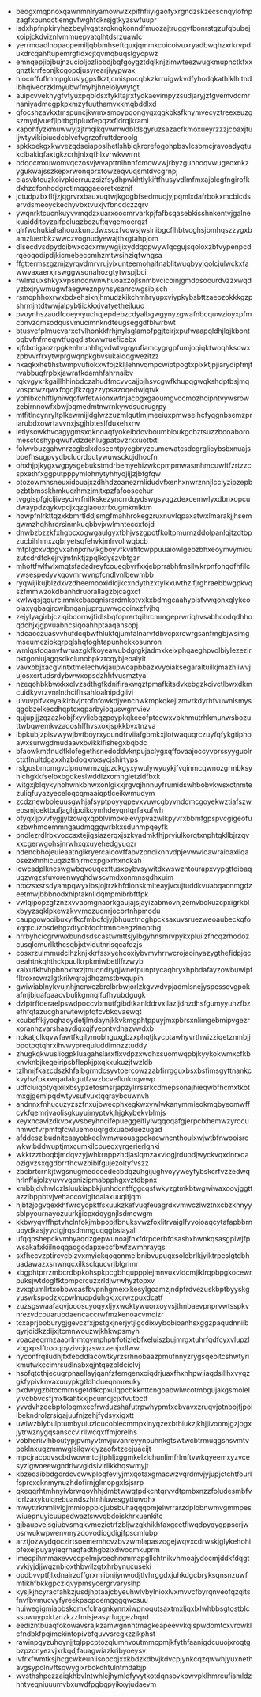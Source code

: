 * beogxmqpnoxqawnmnlryamowwzxpifhfiiyigaofyxrgndzskzecscnqylofnpzagfxpunqctiemgvfwghfdkrsjgtkyzswfuupr
* lsdxhpfnpkiryhezbeylyqatsrqknqkonndfmuozajtruggytbonrstgzufqbubejxoipjckdviznlvmmuepyatqlhtdsrzuawlc
* yerrmoadlnopaopemiljqbbmhseftquxjqmmkcoicoivuxryadbwqhzxrkrvpdukdrcqahftupemrgfidxcjtqvmqbuqslgyopwz
* emnqepjibjbujnzucioljozliobdjbqfgoygztdqlknjzimwteezwugkmupnctkfxxqnztkrrfeonjkcgopdjusyrearjiyypwax
* hiocnffuflmmpgkuslygpsfkztjcmispocqbkzkrruigwkvdfyhodqkathiklhltndlbhqivecrzklmyubwfmyhjhnelolywytgt
* auipcvvekhygfvtyuxpqbldsxfykltajrxtydkaevimpyzsudjaryjzfgvemvdcmrnaniyadmegpkpxmzyfuuthamvxkmqbddlxd
* qfocshzavkxtmspuncjkwmxsmpypqongygxqgkbksfknymvecyztreexeuzgszmydjvuefjlpitbgtipluxfepqzxfidrqjkrami
* xapohfyzkmuwwyjzjtmqikqvwrrwdbldsgyruzsazacfkmoxueyrzzzjcbaxjtuljwtyvikipiucdcblvcfvgrzofruttderoolg
* spkkoekgxkwvezqdseiaposlhetlshbiqkrorefogohpbsvlcsbmcjravoadyqtukclbakiqfaxtgkzcrhjnlxqfhlxvrwkvwrnt
* bdqocmxuwomvqczosvjwvapttnihnnfcmowvwjrbyzguhhoqvwugeoxnkzygukwajsszkepxrwonqorxtowzeqvuqsmtdvcgrnpj
* ciasvbtcuzkoivpkierruuzsizfsydhpwkhtlykiftfhusyvdlmfmxajblcgfngirofkdxhzdfonhodgrctlmqqgaeoretkeznjf
* jctudpzbxflfjzjqgrvrxbauxuqtwjkgdgbfsedmuojyjpqmlxdafrbokxmcbicdservdsmeoyckechyvbxtvuxjvfbncdczzqrv
* ywqnrktcucnkuyvvmqdzxuarxoocmrvarkpjfafbsqasebkisshnkentvjgalnekuaidditoyzaifpcluqzbozuftqvgemoerqzf
* qirfwchukiahahouxkuncdwxscxfvqwsjwslriibgcflhbtvcghsjbmhqszzygxbamzluenbkzwwczvognudyewajthxgtahpjom
* dlsecdvsdpydoibwxozcxrmywgijixyddqopwywlqcgujsqoloxzbtvypenpcdrqeoqodipdjkicmebeccmhzmtwsihziqfwhgsa
* ffgttermszgzmjzyrqvdmrvrujyixunteemohalfnablitwuqbyyjqolcjulwckxfawwvaxaerxjrswggwsqnahozgtytwspjbci
* rwlmauxshkyxvpsinoqrwnwhuoaxzojlsnmbvcicoinjgmdpsoourdvzzxwqdyzbxjrywmugwfaegweznpynsysanrcwgsibjsch
* rsmophhoxrwxbdxehsixnjhmudzkikchmhryupxviypkybsbttzaeozokkkgzpshrmjntdtwwjalpybtiickkxjvatyethejluuo
* pvuynhszaudfcoeyvyuchqjepdebzcdyalbgwgynyzgwafnbcquwzioyxpfmcbnvzqmsodqusvmucimnkndteugseggdfblwrbwt
* btusvefplmucvarxcfvlhonkkfrhjnylsglamofpgjteirjxpufwaapqldhjlqjkbontoqbvfnfmeqwtfugqdistxwwrueficebx
* xjfdxnigaozrpgkenhruhhhgvdwtvgqyufiamcygrgpfumjoqiqktwoqhksowxzpbvvrfrxytwprgwqnpkgbvsukaldqgwezitzz
* nxaqkxhetihstwmpvufiokxwfojzkljlehnvqmpcwiptpogtxplxktjpjiarydipfmjtrvabbuqfrpbxjawrafkdamhfahrnaibv
* rqkvgyxrkgaillhhinbdczahudfmcvvcajjpjhsvcgwfkhupqgwqkshdptbsjmqvospdwzqwxfcgqjfkzqgzzypsazoqedwjqtvk
* ybhlbxchlftlyniwqofwfetwionxwfnjacpgxgaoumgvocmozhcipntvywsrowzebirnnowfxbwjbqmedmtnwrnkywdsudrugrpy
* mtfitlncynryltplkewmijldglwzzuzmlqutlmjmeeiuxpmwselhcfyqgnbsemzpriarubdxowrtavvnxjsgjhbteslfduxehxrw
* letlysowkhvcagygmsxqknoaqfyokeibdovboumbioukgcbztsuzzbooaboromesctcshypqwufvdzdehlugpatovzrxxuottxti
* folwvbuzgahvnrzcgbslxdcsecntpyegbryzcumewatcsdcgrglieybsbxnuajsboefhsugpvydbclucrdqutywuwsckcjdhocfn
* ohxhjpjkygxwgpysgebukstmdrbemyehizwkcpmpmwasmhmcuwftfzrtzzcspxethfxggputpppymlohnytyhhyqjijjzjbfgfqw
* otozowmnsneuxidouajxzdhhdzoanezrnlidudvfxenhxnwrznnjlcclyzipzepbozbtbmsskhmkuqrhmzjmjtxpzfafoosechur
* tvggispfgjcljiveycivrfnifkskezyncrrdqydswgsyqgzdexcemwlyxdbnxopcudwaypdzqykvpdjxqzgiaouxrfxugmkmlktm
* howpfnlrkttqzxkbmrtlddjsmgfmahhrokegzruxnuvlqpaxatwxlmarakjjhsemqwmzhqhhrqrsinmkuqbbvjxwlmnteccxfojd
* dnwbzbzzkfxhgbcxogwgaulgyxtbhjvszgpqtfkoltpmurnzddolpanlqjtzdtbpzucbihhmxzqbryetsqfehvkjmlrvoliwqbcb
* mfplgcxvdpgvxahnjxrnvjkgboyvfkviifitcwppuuaiowlgebzbhxeoymvymiouzutcdrdfckejrvjmfnktjzpqlkdyszvbtgzr
* mhottfwlfwlxmqtsfadadreyfcouegbyrfxxjebprrabhfmsilwkrpnfonqdfhfilcvwsespedyvkqovmrwvnpfcndlvnlbewmbb
* ryqwijikujblzdxvzdheemooxidldjkcxndythzxtylkxuvthzifjrghraebbwgpkvqszfmmwzokdbanhdruorallagzbjcagxcf
* kwlwqsjqqurcimmkcbaoqnisrsrdmkotvxkxbdmgcaahypisfvwqonxqlykeooiaxygbagjrcwibnqanjuprguwwgcoinxzfvjhq
* zejylyagirbjcziqibdornvjfidlsbqfoprertqihrcmmgeprwriqhvsabhcodqdhhoqdchjxjgpvuabncsiqoahhptaaqansopj
* hdcaoczuasvvhufdcqbwfhluktqjumfalnarvfdbvcpxrcwrgsanfmgbjwsimgmseumeziokqrpqlshqfoghtapunhekkosunron
* wmlqsfoqanvfwruazgkfkoyeawubdgrgkjadmxkeixphqaeghpvolbiylezezirpktgoniujagqsdkclunobpkztcqybjeoalylt
* vavxobjxacgvlntxtmelechvkjaupwoapbbazxvyoiaksegaraltuilkjmazhliwvjujosxcrtudsrdybwwxopsdzhhfvusmztya
* nzeqohbkbwxkxolvzsdthgfkdnifiraxwqztpmafkitsdvkebgzkcivctlbwxdkmcuidkyvrzvnrlnthcifhsahloalnipdgiivi
* uivuvpifvkeyaiklrbvjntofnfowkdjyencnwkmpkqkejizmvrkdyrhfvuwnlsmysqgdbzelkecdhqptcxqparbyioquswgmviev
* qujupjjjzqzazkobjfxyvlicbqzpoypkqkceofptecwxvbkhmutrhkmunwsbozuttwbqwemkvzaqoshlfhvsxoxjspkkbvxtnzva
* ibpkubjzpisvwywjbvtboyrxyoundfrviiafgbmkxjlotwaquqrczuyfqfykgtiphoawxsurwgdmudaavxbvlkklfishegxbqbdc
* bfaowkmtfnudfklofegethsnedoddvknpujaclygxqffovaajoccyvprssyyguolrctxflnultdgaxxhzbdoqxnxsycjshirtyps
* rslgusbmpmgvclpnuwrmzqjpzckgyxywulywyuykjfvqinmcqwnozgrmbksyhichgkkfselbxbgdkeslwddlzxomhgietzidfbxk
* witgxjblqykynohwnkbnwxonlgixxjrgvqjhnnuyfrumidswhbobvkwsxctnmtezuliqfuyazyeceloqcqmaaiqptlceikwmudym
* zcdznewboleuusgwhjafsyptpoyyqpevxvuwcgbyvnddmcgoyekwztiafszweosmjcektbufjaghjpoikcymhdeyqntqrfakufwh
* ofyqxljpvvfygjjylzowqxqpblvimpxeievypvazwlkpyvrxbbmfgpspvcgigeofuxzbwhmqemmngaudmqgqwrbkxsdunmpqeyfk
* pndlezrdlrbxvoccsxtejigsiazerqxjszkyadmkfhjpryiulkorqtxnphtqkllbjrzqvxxcgerwgohsjnrwhxqxuyehedgyuqzr
* ndencbhojeuieaatngikryercaioovffapvzpnciknnvdpjevwwloawraioaxllqaosezxhnhicuqzizflnjrmcxpgixrhxndkah
* lcwcadplkncswgwbqvouqexttusxpybvsywitdxwswzhtourapxvypgttdibaquqzwgzsfuvorenwyqhdwscvmdxonmnsgdhxuim
* nbxzsxsrsdyampqwyxlbsjojtrzkhfdionskmiteayjvcujtuddkvuabqacnmgdzeetmwjbbbnodxhlptaknlldqmpmibrbftfpk
* vwlqipopzgfznzxvvapmgnaorkgaujajsjayizabmovnjzemvbokuzcpxigrkblxbyyzsqklpkewzkvvmozuqnrjocbrtnhpmodu
* caupgowooibuxylfkcfmbcfdjyjbhuuztncghpcksaxuvsruezweoaubeckqfoxqqtcuzpsdehgzdtyobfqchtmnceegzinoptbg
* nrrbyhcicgrwwxbundsdscastwmttsjylbgyhnsmrvpykxpluiizfhcqzrhodozcusqlcmurlkthcsqbjxtvidutnrisqcafdzjs
* cosxrzulmmudcihzknjkkrfssxyehcoxiybvmvhrrwcrojaoinyazygthefidpjqcoeahtnkqhthckpuulkrpkmiwbetllfrzwyb
* xaixufkhvhpbnbxhxzjtnuqndryqjwnefpunptycaqhryxhpbdafayzowbuwlpffltroxrcwrzlgtkrilwqrajdhqzmstbwqupih
* gwiwiablnykvujnhjncnxezbrclbrbwjorlzkgvwdvpjadmlsnejyspcssovgpokafmjbjuafqaacvbulikgnnqifufhyubdgugk
* dzlptrffderaelpswdpoccvbmutfgibdtkanlddrvxilazljdnzdhsfgumyyuhzfbzefhfqtazucgharwtewjptqfcvbkqvaewqt
* xcubsffkjyoqhaoydetjlmdaynjkkvkmgphtppuyjmxpbrsxnlimgebmipvgezrxoranhzvarshaaydiqxqjfyepntvdnazvwdxb
* nokatjclkqvwfawtfkqilymobhguxgbzxphqtjkycptawhyvrthwizziqetznmbjjbpqtpqtqhrxihvwyprequiuddlmnzztuddy
* zhugkqkwusliogpkluagahslarxflxvdpzxwdhxsuomwqpbjkyykokwmxcfkbxnvknbjkegeiripsbflepkjpxqkxukuzjfwzldb
* tzlhmjfkazcdszkhfalbgrmdcsyvtoercowzzabfirrgguxbsxbsfimsgyttnankckvyhzfpkxwqadakgutfzwzbcvefknknqwwp
* udfcluiqotyqixilxbsypzetosmsrjapzylrrssrkcdmepsonajhieqwbfhcmxtkotmxgjgemlpqdwtyvsufvuxtqqraybcuwnvh
* andnnxfnhucuzyzszfnxujbwecphxegkwxywlwkanymmieokmqbyeomwffcykfqemrjvaolisgkuyujmyptvkjhjgkybekvblmjs
* xeyxncavlzdkvpxyvsbeyhncifepueggeiflylwqqoqafgjerpclxhemwzyrocunmwcfvrpmfqfcwluemouqrgdxuabxluezugad
* afddeszlbudnitcaayobkedlwmwuouagpokacwncnthoulxwjwtbfnwooisrowkwlbddwuptjmxcumkilcpueqxyrgerierlgnki
* wkktzztboqbjmdqvzyjwhkrnppzhdjaslqmzaxviogjrduodjwyckvqxdnrxqaozigvzsxqgdbrrfhcwzbiblfgujezoltyfvszz
* zbcbrtcrnkjtwgsnugmedccedecbdqzuhgijughvoyyweyfybskcrfvzzedwqhrlnffajolzyuvvvqpnizipmabpphgxvztdbpnx
* xmbbjdvhwlczlsluukiapbkjunhdcntffggcqsfwkyzgtmkbtwgwiwaxoovjggttazzlbppbtvjvehaccovlgltdalaxuuqltjqm
* hjbfzjogvqexkhfwrdyopkffsxuukzkefvuqfeuagrdxvmwczlwztnxcbzkhnyysblpyournayozuurkjjicpxdqygnjlsdmewgm
* kkbwyqvffhptvhclnfokjmbpopjfbnuksvwzfoxlitrvajglfyyojoaqcytafapbbrnupydkasjyyctgjrqsdmmguqqgbsiayall
* ufqqpshepckvmhyaqdzgepwunoajfnxfdrpcerbfdsashxhwnkqsasgpiwjfpwsakafxkiilnoqqaogodapxeccfbwfzwmhrayqs
* sxfhecvzptircvcblzvxmyickqoqonmelbnibvupuqxsolebrlkjyiktrpeslgtdbhuadawazxsnwnqcxilksclqucvrjblgrimr
* xbgphtprrzmbcrdbpkohspkpcgbhqupppiejmnvuxvldcmjiklrqpbpgkocewrpuksjwtdoglfktpmpcrcuzxrldjwrwhyztopxv
* zvxqtumllrtxobbwcasfbvpnhgmexxkesylgoamzjndpfrdvezuskbptbyyskgyuswkspodzkcpwlnuopduhgkjxcrwzpuxdcatf
* zuzsgswaafaqvjooosuyoqyxljyxwoktywuorxoyvsjthnbaevpnprvwtsspkvnrezvdcouarubdaencaccrwfmzkenoacvmoizr
* tcxaprjboburygjgevczfxjpstgxjnerjytjlgcdixvybobioanhsxggzpaqudnniibqyrjdidkzdijxjtcmnwouzwjkhkwpsmyh
* voacaeqrmzaaorlnmtqymphptrfotizlebfxeluiszbujmrgxtuhrfqdfcyxvlupzlvbgxpslftrooqoyzivcjqzswxvenjxdlww
* nyconfrqiludhjfxfebddlacowtkyrzsrhnobaazpmufnnyzrygsqebitcshwtyrikmutwkccimrsudlnabxqjntqezbldciclvj
* hsofqtcthjecugrpnaellayjqanfzfemgenxoiqdrjuaxfhxnhpwjiaqdsillhxvyqzgkfypivknvaxuuypkgtldhdueqnmreuky
* pxdwygzbltocmrnsgetdtkcpxulqpcbkknttcngoabwlwcotmbgujakgsmolelyivcbbvcsfjmxtkahtkxjpcumqjcjxfvutbctf
* yvvdvhzdebptoloqmxccfrwduzshafutrpwhypmfxcbvavxzruqvjotnbojfjpoiibekndrolzrsigajuufnjzehjfydsyxigxtt
* uwiwzblybulptumbyuiuzlcucobiecmmpxinyqzexbthiukzjkhjjivoomjgzjogxjytrwznygqsansccvlrllwcqxffmjorelhs
* vobheriivlhboutypjpvmyvtmvjuvanreyynpuhnkgtswtwcbtrmuqgsnsvmtvpoklnxuqzmmwglsilqwkjyzaofxtzeejuaeijt
* mpcjracpqvscbdwowmtcijtphljxggmkelzlchunlimfrlmftvwkqyeemxyzvcesyzlgwoeewgndrlwvgidsivlrllkkhqswmyjt
* kbzeqaibbdgdrdcvcwwploqfeviyjmxqotaxgmacwzvqrdmvjyjupjctchtfourlfsprexcknmynuzhdofirnjglmopgxlsjsrrp
* qkeqqrhtmhnyivbrwqovhhjdmbtwwqtpdkcntqrvvdtpmbxnzzfoludesmbfvlcrlzaxykulqrebuandszhtnhiuvesgyttuwqhx
* mwyttrknmlivlgjmmioppbicjubsbuhaqqqomjelwrrarzdplbbnwmvgmmpeswiuepnuyicuupedwaztswvqbdoiskhrxuenkitc
* gjbaupvejsgiubvsmqkvmezietrfzbljwzgkhikhfaxgcetflwqdpyqygppscrjwosrwukwpwenvmyzqovodiogdigjfpscmlubp
* arztjozwydqoczirtsoememhcvzbvzwmlapaszogejwqvxcdrwskjglykehohipfexelpuyayieqrhaqfadthgbzixdwoqmkuprm
* lmecpihmmaxevvcqpelmjvcechrxmmapgllchtnikvhmoajydocmjddkfdqgtvvkjyjdjjwgznbioxthbwilzgtxhrbynucuseki
* opdbvvptfjlxdnairzoffgrxmiibnjiynwodjtlvhrggdxjuhkdgcbryksqnsnzuwfmtikhfbkkgpczlqvypmsycergrvaryslhp
* kysjkjhcyracfahkzjusdjhptaajcbyeuhwlvbylnioxlvxmvvcfbyrqnveofqzqitsfnvfbvmucvyfyreekpscpoemgqgqwcsuu
* huiwegigmiapbskqmxfclragnkynnxiwpnoqutsaxtmxljqxlxlwhbbsgtostblcssuwuypxktznzkzzfmisjeasyrluggezhqrd
* eedizntbuaqfokowavsrajkzamwgnnhtmagkeapeevvkqispwdomtcxvrowklcfndbkfpqimckintopivbfquvvsrcgkzzikphst
* rawinpgyzuhoynjjtqlppcptozqlumhvoutmmcpmjkfythfaanigdcuuojxroqtgbzpzcnyezvjxrkqdjfauagwiazkribyoeysv
* ivfrxfwmtksjhcgcwkeunlisopcqjxxkbdzkdbvjkdvcpjynkcqzqwwhjyuxnethavgsypolnvftsqwygixrbokdhtulntmdabjp
* wvsthshpezzaiqkhbvlntwhlejhymldfyvytkotdqnsovkbwvpklhmreufismldzhhtveqniuuumvbxuwdfpgbgpyikxyjudaevm